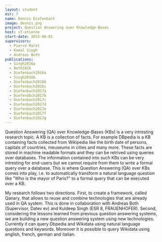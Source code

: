 ```yaml
---
layout: student
esr: 7
name: Dennis Diefenbach
image: dennis.png
project: Question Answering over Knowledge-Bases
host: st-etienne
start-date: 2015-06-01
supervisors:
  - Pierre Maret
  - Kamal Singh
  - Andreas Both
publications:
  - Singh2016a
  - Both2016
  - Diefenbach2016a
  - Singh2016b
  - Diefenbach2016b
  - Diefenbach2016c
  - Diefenbach2017a
  - Diefenabch2017b
  - Diefenbach2017c
  - Diefenbach2017d
  - Diefenbach2017e
  - Diefenbach2017f
  - Diefenbach2017g
---
```

Question Answering (QA) over Knowledge-Bases (KBs) is a very intresting research topic. A KB is a collection of facts. For example DBpedia is a KB containing facts collected from Wikipedia like the birth date of persons, capitals of countries, meuseums in cities and many more. These facts are stored in machine readable formats and they can be retrived using queries over databases. The information contained into such KBs can be very intresting for end-users but we cannot require from them to write a formal query over a database. This is where Question Answering (QA) over KBs comes into play, i.e. to automatically transform a natural language question like "Who is the mayor of Paris?" to a formal query that can be executed over a KB.

My research follows two directions. First, to create a framework, called Qanary, that allows to reuse and combine technologies that are already used in QA system. This is done in collaboration with Andreas Both (Supervisor, Datev ev) and Kuldeep Singh (ESR 8, FRAUENHOFER). Second, considering the lessons learned from previous question answering systems, we are building a new question answering system using new technologies. Currently it can query Dbpedia and Wikidata using natural language questions and keywords. Moreover it is possible to query Wikidata using english, french, german and italian.
